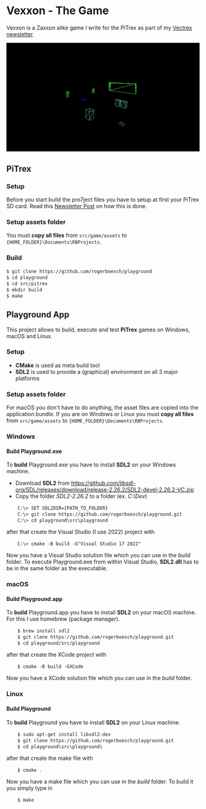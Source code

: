 

# Vexxon - The Game

Vexxon is a Zaxxon alike game I write for the PiTrex as part of my [Vectrex newsletter](https://vectrex.substack.com)

![Vexxon - The Game](doc/gameplay.gif)

## PiTrex

### Setup

Before you start build the pro7ject files you have to setup at first your PiTrex SD card.
Read this [Newsletter Post](https://vectrex.substack.com/p/newsletter-0-the-pitrex-card) on how this is done.

### Setup assets folder

You must **copy all files** from ```src/game/assets``` to ```{HOME_FOLDER}\Documents\RBProjects```.


### Build

```
$ git clone https://github.com/rogerboesch/playground
$ cd playground
$ cd src/pitrex
$ mkdir build
$ make
```

## Playground App

This project allows to build, execute and test **PiTrex** games on Windows, macOS and Linux.


### Setup

- **CMake** is used as meta build tool
- **SDL2** is used to provide a (graphical) environment on all 3 major platforms


### Setup assets folder

For macOS you don't have to do anything, the asset files are copied into the application bundle.
If you are on Windows or Linux you must **copy all files** from ```src/game/assets``` to ```{HOME_FOLDER}\Documents\RBProjects```.


### Windows

#### Build Playground.exe

To **build** Playground.exe you have to install **SDL2** on your Windows machine.

- Download **SDL2** from https://github.com/libsdl-org/SDL/releases/download/release-2.26.2/SDL2-devel-2.26.2-VC.zip
- Copy the folder *SDL2-2.26.2* to a folder (ex. *C:\Dev*)

```
    C:\> SET SDL2DIR={PATH_TO_FOLDER}
    C:\> git clone https://github.com/rogerboesch/playground.git
    C:\> cd playground\src\playground
```

after that create the Visual Studio (I use 2022) project with

```
    C:\> cmake -B build -G"Visual Studio 17 2022"
```

Now you have a Visual Studio solution file which you can use in the *build* folder.
To execute Playground.exe from within Visual Studio, **SDL2.dll** has to be in the same folder as the executable.


### macOS

#### Build Playground.app

To **build** Playground.app you have to install **SDL2** on your macOS machine.
For this I use homebrew (package manager).

```
    $ brew install sdl2
    $ git clone https://github.com/rogerboesch/playground.git
    $ cd playground/src/playground
```

after that create the XCode project with

```
    $ cmake -B build -GXCode
```

Now you have a XCode solution file which you can use in the *build* folder.


### Linux

#### Build Playground

To **build** Playground you have to install **SDL2** on your Linux machine.

```
    $ sudo apt-get install libsdl2-dev
    $ git clone https://github.com/rogerboesch/playground.git
    $ cd playground\src\playground\
```

after that create the make file with

```
    $ cmake .
```

Now you have a make file which you can use in the *build* folder. To build it you simply type in

```
    $ make
```

